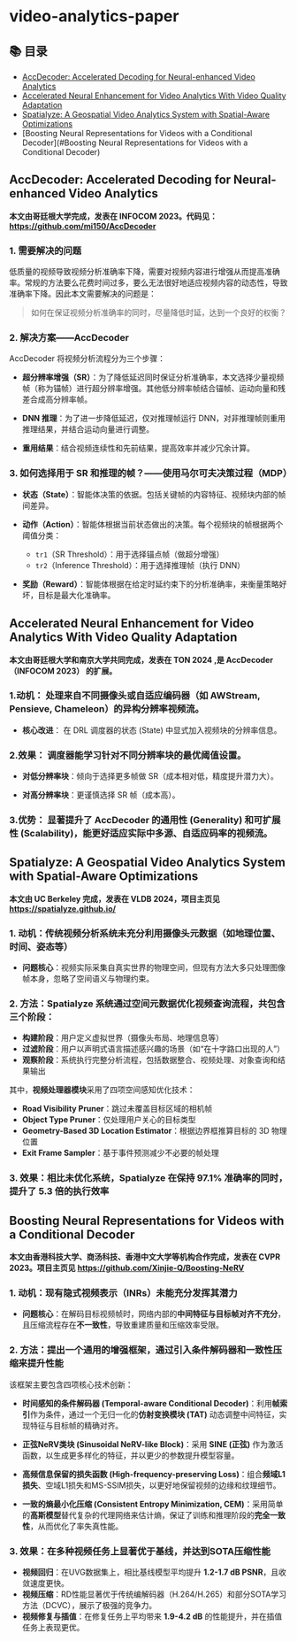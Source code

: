 # video-analytics-paper

## 📚 目录

- [AccDecoder: Accelerated Decoding for Neural-enhanced Video Analytics](#accdecoder-accelerated-decoding-for-neural-enhanced-video-analytics)
- [Accelerated Neural Enhancement for Video Analytics With Video Quality Adaptation](#accelerated-neural-enhancement-for-video-analytics-with-video-quality-adaptation)
- [Spatialyze: A Geospatial Video Analytics System with Spatial-Aware Optimizations](#spatialyze-a-geospatial-video-analytics-system-with-spatial-aware-optimizations)
- [Boosting Neural Representations for Videos with a Conditional Decoder](#Boosting Neural Representations for Videos with a Conditional Decoder)


## AccDecoder: Accelerated Decoding for Neural-enhanced Video Analytics

**本文由哥廷根大学完成，发表在 INFOCOM 2023。代码见：https://github.com/mi150/AccDecoder**

### 1. 需要解决的问题

低质量的视频导致视频分析准确率下降，需要对视频内容进行增强从而提高准确率。常规的方法要么花费时间过多，要么无法很好地适应视频内容的动态性，导致准确率下降。因此本文需要解决的问题是：

> 如何在保证视频分析准确率的同时，尽量降低时延，达到一个良好的权衡？

### 2. 解决方案——AccDecoder

AccDecoder 将视频分析流程分为三个步骤：

- **超分辨率增强（SR）**：为了降低延迟同时保证分析准确率，本文选择少量视频帧（称为锚帧）进行超分辨率增强。其他低分辨率帧结合锚帧、运动向量和残差合成高分辨率帧。

- **DNN 推理**：为了进一步降低延迟，仅对推理帧运行 DNN，对非推理帧则重用推理结果，并结合运动向量进行调整。

- **重用结果**：结合视频连续性和先前结果，提高效率并减少冗余计算。

### 3. 如何选择用于 SR 和推理的帧？——使用马尔可夫决策过程（MDP）

- **状态（State）**：智能体决策的依据。包括关键帧的内容特征、视频块内部的帧间差异。

- **动作（Action）**：智能体根据当前状态做出的决策。每个视频块的帧根据两个阈值分类：

  - `tr1`（SR Threshold）：用于选择锚点帧（做超分增强）  
  - `tr2`（Inference Threshold）：用于选择推理帧（执行 DNN）

- **奖励（Reward）**：智能体根据在给定时延约束下的分析准确率，来衡量策略好坏，目标是最大化准确率。


## Accelerated Neural Enhancement for Video Analytics With Video Quality Adaptation
**本文由哥廷根大学和南京大学共同完成，发表在 TON 2024 ,是 AccDecoder（INFOCOM 2023） 的扩展。**

### 1.动机： 处理来自不同摄像头或自适应编码器（如 AWStream, Pensieve, Chameleon）的异构分辨率视频流。

- **核心改进**： 在 DRL 调度器的状态 (State) 中显式加入视频块的分辨率信息。

### 2.效果： 调度器能学习针对不同分辨率块的最优阈值设置。

- **对低分辨率块**：倾向于选择更多帧做 SR（成本相对低，精度提升潜力大）。

- **对高分辨率块**：更谨慎选择 SR 帧（成本高）。

### 3.优势： 显著提升了 AccDecoder 的通用性 (Generality) 和可扩展性 (Scalability)，能更好适应实际中多源、自适应码率的视频流。


## Spatialyze: A Geospatial Video Analytics System with Spatial-Aware Optimizations  
**本文由 UC Berkeley 完成，发表在 VLDB 2024，项目主页见 https://spatialyze.github.io/**

### 1. 动机：传统视频分析系统未充分利用摄像头元数据（如地理位置、时间、姿态等）

- **问题核心**：视频实际采集自真实世界的物理空间，但现有方法大多只处理图像帧本身，忽略了空间语义与物理约束。

### 2. 方法：Spatialyze 系统通过空间元数据优化视频查询流程，共包含三个阶段：

- **构建阶段**：用户定义虚拟世界（摄像头布局、地理信息等）  
- **过滤阶段**：用户以声明式语言描述感兴趣的场景（如“在十字路口出现的人”）  
- **观察阶段**：系统执行完整分析流程，包括数据整合、视频处理、对象查询和结果输出

其中，**视频处理器模块**采用了四项空间感知优化技术：

- **Road Visibility Pruner**：跳过未覆盖目标区域的相机帧  
- **Object Type Pruner**：仅处理用户关心的目标类型  
- **Geometry-Based 3D Location Estimator**：根据边界框推算目标的 3D 物理位置  
- **Exit Frame Sampler**：基于事件预测减少不必要的帧处理

### 3. 效果：相比未优化系统，Spatialyze 在保持 97.1% 准确率的同时，提升了 5.3 倍的执行效率


## Boosting Neural Representations for Videos with a Conditional Decoder
**本文由香港科技大学、商汤科技、香港中文大学等机构合作完成，发表在 CVPR 2023。项目主页见 https://github.com/Xinjie-Q/Boosting-NeRV**

### 1. 动机：现有隐式视频表示（INRs）未能充分发挥其潜力

- **问题核心**：在解码目标视频帧时，网络内部的**中间特征与目标帧对齐不充分**，且压缩流程存在**不一致性**，导致重建质量和压缩效率受限。

### 2. 方法：提出一个通用的增强框架，通过引入条件解码器和一致性压缩来提升性能

该框架主要包含四项核心技术创新：

- **时间感知的条件解码器 (Temporal-aware Conditional Decoder)**：利用**帧索引**作为条件，通过一个无归一化的**仿射变换模块 (TAT)** 动态调整中间特征，实现特征与目标帧的精确对齐。

- **正弦NeRV类块 (Sinusoidal NeRV-like Block)**：采用 **SINE (正弦)** 作为激活函数，以生成更多样化的特征，并以更少的参数提升模型容量。

- **高频信息保留的损失函数 (High-frequency-preserving Loss)**：组合**频域L1损失**、空域L1损失和MS-SSIM损失，以更好地保留视频的边缘和纹理细节。

- **一致的熵最小化压缩 (Consistent Entropy Minimization, CEM)**：采用简单的**高斯模型**替代复杂的代理网络来估计熵，保证了训练和推理阶段的**完全一致性**，从而优化了率失真性能。

### 3. 效果：在多种视频任务上显著优于基线，并达到SOTA压缩性能

- **视频回归**：在UVG数据集上，相比基线模型平均提升 **1.2-1.7 dB PSNR**，且收敛速度更快。
- **视频压缩**：RD性能显著优于传统编解码器（H.264/H.265）和部分SOTA学习方法（DCVC），展示了极强的竞争力。
- **视频修复与插值**：在修复任务上平均带来 **1.9-4.2 dB** 的性能提升，并在插值任务上表现更优。





